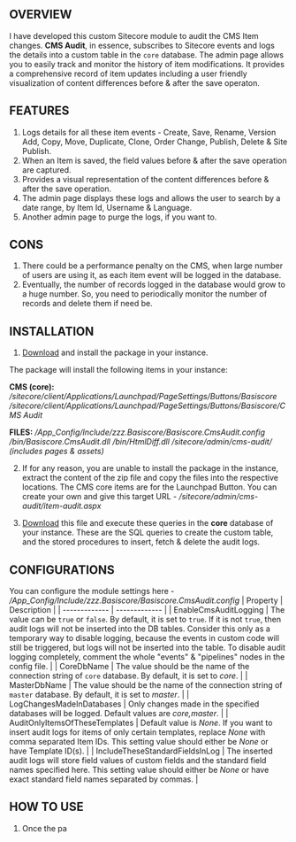 ## OVERVIEW

I have developed this custom Sitecore module to audit the CMS Item changes. **CMS Audit**, in essence, subscribes to Sitecore events and logs the details into a custom table in the `core` database. The admin page allows you to easily track and monitor the history of item modifications. It provides a comprehensive record of item updates including a user friendly visualization of content differences before & after the save operaton.

## FEATURES
1. Logs details for all these item events - Create, Save, Rename, Version Add, Copy, Move, Duplicate, Clone, Order Change, Publish, Delete & Site Publish.
2. When an Item is saved, the field values before & after the save operation are captured.
3. Provides a visual representation of the content differences before & after the save operation.
4. The admin page displays these logs and allows the user to search by a date range, by Item Id, Username & Language.
5. Another admin page to purge the logs, if you want to.
   
## CONS
1. There could be a performance penalty on the CMS, when large number of users are using it, as each item event will be logged in the database.
2. Eventually, the number of records logged in the database would grow to a huge number. So, you need to periodically monitor the number of records and delete them if need be.
   
## INSTALLATION
1. [Download](https://github.com/joinsukesh/Downloads/blob/main/CMS%20Audit/CMSAudit_v1.zip) and install the package in your instance.

The package will install the following items in your instance:

**CMS (core):**
_/sitecore/client/Applications/Launchpad/PageSettings/Buttons/Basiscore_
_/sitecore/client/Applications/Launchpad/PageSettings/Buttons/Basiscore/CMS Audit_

**FILES:**
_/App_Config/Include/zzz.Basiscore/Basiscore.CmsAudit.config_
_/bin/Basiscore.CmsAudit.dll_
_/bin/HtmlDiff.dll_
_/sitecore/admin/cms-audit/ (includes pages & assets)_

2. If for any reason, you are unable to install the package in the instance, extract the content of the zip file and copy the files into the respective locations. The CMS core items are for the Launchpad Button. You can create your own and give this target URL - _/sitecore/admin/cms-audit/item-audit.aspx_

3. [Download](https://github.com/joinsukesh/Downloads/blob/main/CMS%20Audit/CmsAudit.sql) this file and execute these queries in the **core** database of your instance. 
These are the SQL queries to create the custom table, and the stored procedures to insert, fetch & delete the audit logs.

## CONFIGURATIONS
You can configure the module settings here - _/App_Config/Include/zzz.Basiscore/Basiscore.CmsAudit.config_
| Property  | Description |
| ------------- | ------------- |
| EnableCmsAuditLogging  | The value can be `true` or `false`. By default, it is set to `true`. If it is not `true`, then audit logs will not be inserted into the DB tables. Consider this only as a temporary way to disable logging, because the events in custom code will still be triggered, but logs will not be inserted into the table. To disable audit logging completely, comment the whole "events" & "pipelines" nodes in the config file.  |
| CoreDbName  | The value should be the name of the connection string of `core` database. By default, it is set to _core_. |
| MasterDbName  | The value should be the name of the connection string of `master` database. By default, it is set to _master_. |
| LogChangesMadeInDatabases  | Only changes made in the specified databases will be logged. Default values are 
_core,master_. |
| AuditOnlyItemsOfTheseTemplates  | Default value is _None_. If you want to insert audit logs for items of only certain templates, replace _None_ with comma separated Item IDs. This setting value should either be _None_ or have Template ID(s). |
| IncludeTheseStandardFieldsInLog  | The inserted audit logs will store field values of custom fields and the standard field names specified here. This setting value should either be _None_ or have exact standard field names separated by commas. |

## HOW TO USE
1. Once the pa

